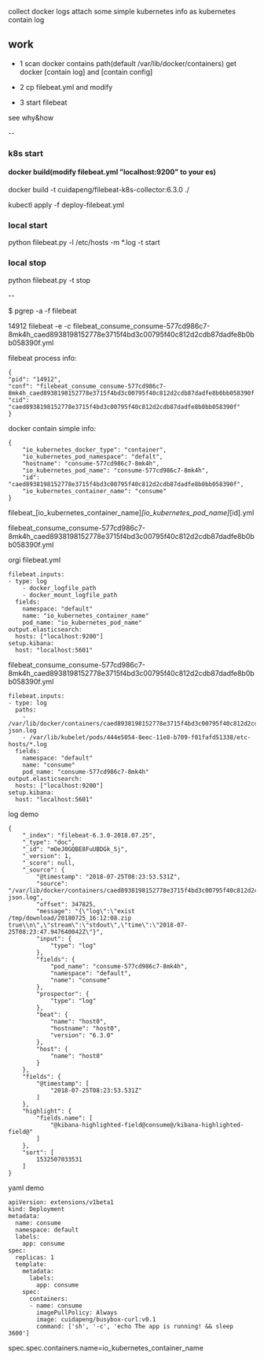 collect docker logs attach some simple kubernetes info as kubernetes contain log

## work

* 1 scan docker contains path(default /var/lib/docker/containers) get docker [contain log] and [contain config]

* 2 cp filebeat.yml and modify

* 3 start filebeat

see why&how

--

### k8s start

#### docker build(modify filebeat.yml "localhost:9200" to your es)

docker build -t cuidapeng/filebeat-k8s-collector:6.3.0 ./

kubectl apply -f deploy-filebeat.yml

### local start

python filebeat.py -l /etc/hosts -m *.log -t start

### local stop

python filebeat.py -t stop

--

$ pgrep -a  -f filebeat

14912 filebeat -e -c filebeat_consume_consume-577cd986c7-8mk4h_caed8938198152778e3715f4bd3c00795f40c812d2cdb87dadfe8b0bb058390f.yml

filebeat process info:

```finfo
{
"pid": "14912",
"conf": "filebeat_consume_consume-577cd986c7-8mk4h_caed8938198152778e3715f4bd3c00795f40c812d2cdb87dadfe8b0bb058390f.yml",
"cid": "caed8938198152778e3715f4bd3c00795f40c812d2cdb87dadfe8b0bb058390f"
}
```

docker contain simple info:

```cinfo
{
    "io_kubernetes_docker_type": "container",
    "io_kubernetes_pod_namespace": "defalt",
    "hostname": "consume-577cd986c7-8mk4h",
    "io_kubernetes_pod_name": "consume-577cd986c7-8mk4h",
    "id": "caed8938198152778e3715f4bd3c00795f40c812d2cdb87dadfe8b0bb058390f",
    "io_kubernetes_container_name": "consume"
}
```

filebeat_[io_kubernetes_container_name]_[io_kubernetes_pod_name]_[id].yml

filebeat_consume_consume-577cd986c7-8mk4h_caed8938198152778e3715f4bd3c00795f40c812d2cdb87dadfe8b0bb058390f.yml

orgi filebeat.yml

```orgi
filebeat.inputs:
- type: log
    - docker_logfile_path
    - docker_mount_logfile_path
  fields:
    namespace: "default"
    name: "io_kubernetes_container_name"
    pod_name: "io_kubernetes_pod_name"
output.elasticsearch:
  hosts: ["localhost:9200"]
setup.kibana:
  host: "localhost:5601"
```

filebeat_consume_consume-577cd986c7-8mk4h_caed8938198152778e3715f4bd3c00795f40c812d2cdb87dadfe8b0bb058390f.yml

```desc
filebeat.inputs:
- type: log
  paths:
    - /var/lib/docker/containers/caed8938198152778e3715f4bd3c00795f40c812d2cdb87dadfe8b0bb058390f/caed8938198152778e3715f4bd3c00795f40c812d2cdb87dadfe8b0bb058390f-json.log
    - /var/lib/kubelet/pods/444e5054-8eec-11e8-b709-f01fafd51338/etc-hosts/*.log
  fields:
    namespace: "default"
    name: "consume"
    pod_name: "consume-577cd986c7-8mk4h"
output.elasticsearch:
  hosts: ["localhost:9200"]
setup.kibana:
  host: "localhost:5601"
```  

log demo

```demo
{
    "_index": "filebeat-6.3.0-2018.07.25",
    "_type": "doc",
    "_id": "mOeJ0GQBE8FuUBDGk_Sj",
    "_version": 1,
    "_score": null,
    "_source": {
        "@timestamp": "2018-07-25T08:23:53.531Z",
        "source": "/var/lib/docker/containers/caed8938198152778e3715f4bd3c00795f40c812d2cdb87dadfe8b0bb058390f/caed8938198152778e3715f4bd3c00795f40c812d2cdb87dadfe8b0bb058390f-json.log",
        "offset": 347825,
        "message": "{\"log\":\"exist /tmp/download/20180725_16:12:08.zip true\\n\",\"stream\":\"stdout\",\"time\":\"2018-07-25T08:23:47.947640042Z\"}",
        "input": {
            "type": "log"
        },
        "fields": {
            "pod_name": "consume-577cd986c7-8mk4h",
            "namespace": "default",
            "name": "consume"
        },
        "prospector": {
            "type": "log"
        },
        "beat": {
            "name": "host0",
            "hostname": "host0",
            "version": "6.3.0"
        },
        "host": {
            "name": "host0"
        }
    },
    "fields": {
        "@timestamp": [
            "2018-07-25T08:23:53.531Z"
        ]
    },
    "highlight": {
        "fields.name": [
            "@kibana-highlighted-field@consume@/kibana-highlighted-field@"
        ]
    },
    "sort": [
        1532507033531
    ]
}
```

yaml demo

```k8s
apiVersion: extensions/v1beta1
kind: Deployment
metadata:
  name: consume
  namespace: default
  labels:
    app: consume
spec:
  replicas: 1
  template:
    metadata:
      labels:
        app: consume
    spec:
      containers:
      - name: consume
        imagePullPolicy: Always
        image: cuidapeng/busybox-curl:v0.1
        command: ['sh', '-c', 'echo The app is running! && sleep 3600']
```

spec.spec.containers.name=io_kubernetes_container_name